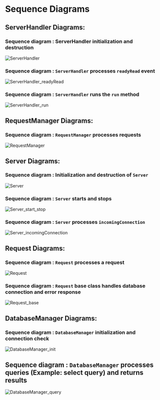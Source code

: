 # Sequence Diagrams

## ServerHandler Diagrams:
### Sequence diagram : ServerHandler initialization and destruction

<!-- image of Diagram from plantuml server -->
![ServerHandler](https://www.plantuml.com/plantuml/proxy?cache=no&src=https://raw.githubusercontent.com/7osssam/QT-Banking-System-Server/master/docs/sequence-diagrams/Modules/ServerHandler_init.puml)

### Sequence diagram : `ServerHandler` processes `readyRead` event

<!-- image of Diagram from plantuml server -->
![ServerHandler_readyRead](https://www.plantuml.com/plantuml/proxy?cache=no&src=https://raw.githubusercontent.com/7osssam/QT-Banking-System-Server/master/docs/sequence-diagrams/Modules/ServerHandler_readyRead.puml)

### Sequence diagram : `ServerHandler` runs the `run` method

<!-- image of Diagram from plantuml server -->
![ServerHandler_run](https://www.plantuml.com/plantuml/proxy?cache=no&src=https://raw.githubusercontent.com/7osssam/QT-Banking-System-Server/master/docs/sequence-diagrams/Modules/ServerHandler_run.puml)

## RequestManager Diagrams:
### Sequence diagram : `RequestManager` processes requests

<!-- image of Diagram from plantuml server -->
![RequestManager](https://www.plantuml.com/plantuml/proxy?cache=no&src=https://raw.githubusercontent.com/7osssam/QT-Banking-System-Server/master/docs/sequence-diagrams/Modules/RequestManager_requests.puml)

## Server Diagrams:
### Sequence diagram : Initialization and destruction of `Server`

<!-- image of Diagram from plantuml server -->
![Server](https://www.plantuml.com/plantuml/proxy?cache=no&src=https://raw.githubusercontent.com/7osssam/QT-Banking-System-Server/master/docs/sequence-diagrams/Modules/Server_init.puml)

### Sequence diagram : `Server` starts and stops

<!-- image of Diagram from plantuml server -->
![Server_start_stop](https://www.plantuml.com/plantuml/proxy?cache=no&src=https://raw.githubusercontent.com/7osssam/QT-Banking-System-Server/master/docs/sequence-diagrams/Modules/Server_start_stop.puml)

### Sequence diagram : `Server` processes `incomingConnection`

<!-- image of Diagram from plantuml server -->
![Server_incomingConnection](https://www.plantuml.com/plantuml/proxy?cache=no&src=https://raw.githubusercontent.com/7osssam/QT-Banking-System-Server/master/docs/sequence-diagrams/Modules/Server_incomingConnection.puml)

## Request Diagrams:
### Sequence diagram : `Request` processes a request

<!-- image of Diagram from plantuml server -->
![Request](https://www.plantuml.com/plantuml/proxy?cache=no&src=https://raw.githubusercontent.com/7osssam/QT-Banking-System-Server/master/docs/sequence-diagrams/Modules/Request.puml)

### Sequence diagram : `Request` base class handles database connection and error response

<!-- image of Diagram from plantuml server -->
![Request_base](https://www.plantuml.com/plantuml/proxy?cache=no&src=https://raw.githubusercontent.com/7osssam/QT-Banking-System-Server/master/docs/sequence-diagrams/Modules/Request_base.puml)

## DatabaseManager Diagrams:
### Sequence diagram : `DatabaseManager` initialization and connection check

<!-- image of Diagram from plantuml server -->
![DatabaseManager_init](https://www.plantuml.com/plantuml/proxy?cache=no&src=https://raw.githubusercontent.com/7osssam/QT-Banking-System-Server/master/docs/sequence-diagrams/Modules/DatabaseManager_init.puml&fmt=png)

## Sequence diagram : `DatabaseManager` processes queries (Example: select query) and returns results

<!-- image of Diagram from plantuml server -->
![DatabaseManager_query](https://www.plantuml.com/plantuml/proxy?cache=no&src=https://raw.githubusercontent.com/7osssam/QT-Banking-System-Server/master/docs/sequence-diagrams/Modules/DatabaseManager_query.puml&fmt=png)